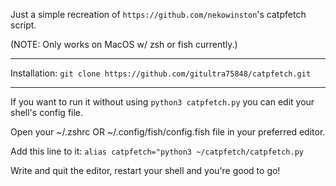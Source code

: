 Just a simple recreation of `https://github.com/nekowinston`'s catpfetch script.

(NOTE: Only works on MacOS w/ zsh or fish currently.)

--------------------------------------------------

Installation:
`git clone https://github.com/gitultra75848/catpfetch.git`

--------------------------------------------------

If you want to run it without using `python3 catpfetch.py` you can edit your shell's config file.

Open your ~/.zshrc OR ~/.config/fish/config.fish file in your preferred editor.

Add this line to it:
`alias catpfetch="python3 ~/catpfetch/catpfetch.py`

Write and quit the editor, restart your shell and you're good to go!
